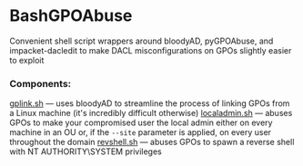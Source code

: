 # BashGPOAbuse
Convenient shell script wrappers around bloodyAD, pyGPOAbuse, and impacket-dacledit to make DACL misconfigurations on GPOs slightly easier to exploit

### Components:
[gplink.sh](gplink.sh) — uses bloodyAD to streamline the process of linking GPOs from a Linux machine (it's incredibly difficult otherwise)
[localadmin.sh](localadmin.sh) — abuses GPOs to make your compromised user the local admin either on every machine in an OU or, if the `--site` parameter is applied, on every user throughout the domain
[revshell.sh](revshell.sh) — abuses GPOs to spawn a reverse shell with NT AUTHORITY\SYSTEM privileges